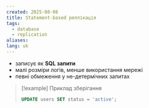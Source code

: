```yaml
---
created: 2025-08-06
title: Statement-based реплікація
tags:
  - database
  - replication
aliases: 
lang: uk
---
```

- записує як **SQL запити**
- малі розміри логів, менше використання мережі
- певні обмеження у не-детермічних запитах

> [!example] Приклад зберігання
> ```sql
> UPDATE users SET status = 'active';
> ```